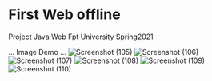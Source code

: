 
# First Web offline
Project Java Web Fpt University Spring2021

... Image Demo ...
![Screenshot (105)](https://user-images.githubusercontent.com/66809586/120172035-d900f400-c22c-11eb-8dbb-b23119284873.png)
![Screenshot (106)](https://user-images.githubusercontent.com/66809586/120172135-ef0eb480-c22c-11eb-9659-d5a07f7259e3.png)
![Screenshot (107)](https://user-images.githubusercontent.com/66809586/120172156-f3d36880-c22c-11eb-9af6-f438c01c972e.png)
![Screenshot (108)](https://user-images.githubusercontent.com/66809586/120172224-02ba1b00-c22d-11eb-8568-2ffc07cb4773.png)
![Screenshot (109)](https://user-images.githubusercontent.com/66809586/120172243-064da200-c22d-11eb-9bb8-46d5f212ea82.png)
![Screenshot (110)](https://user-images.githubusercontent.com/66809586/120172362-29785180-c22d-11eb-83cf-eae4281eb5f1.png)


